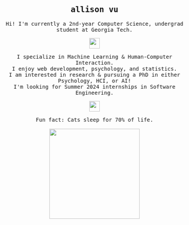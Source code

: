 <h2 align="center">
    <samp><b>allison vu</b></samp>
</h2>

<p align="center">
  <samp>
    Hi! I'm currently a 2nd-year Computer Science, undergrad student at Georgia Tech.
  </samp>
</p>

<p align="center">
  <samp>
    <img src="https://github.com/pifafu/pifafu/assets/5679180/07d226f9-2b92-4077-af43-37c92be369f2" width="28px">
  </samp>
</p>

<p align="center">
  <samp>
    I specialize in Machine Learning & Human-Computer Interaction.
    <br>I enjoy web development, psychology, and statistics.
    <br>I am interested in research & pursuing a PhD in either Psychology, HCI, or AI!
    <br>I'm looking for Summer 2024 internships in Software Engineering.
  </samp>
</p>

<p align="center">
  <samp>
    <img src="https://user-images.githubusercontent.com/5679180/79618120-0daffb80-80be-11ea-819e-d2b0fa904d07.gif" width="28px">
  </samp>
</p>

<p align="center">
  <samp>
    Fun fact: Cats sleep for 70% of life.<br><br>
    <img src="https://media.tenor.com/KPk68skoh7IAAAAC/siamese-cat-siamese.gif" width="240px" align="center">
  </samp>
</p>
